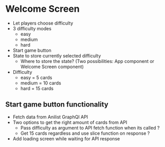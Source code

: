 # Welcome Screen

- Let players choose difficulty
- 3 difficulty modes
  - easy
  - medium
  - hard
- Start game button
- State to store currently selected difficulty
  - Where to store the state? (Two possibilities: App component or Welcome Screen component)
- Difficulty
  - easy = 5 cards
  - medium = 10 cards
  - hard = 15 cards

## Start game button functionality

- Fetch data from Anilist GraphQl API
- Two options to get the right amount of cards from API
  - Pass difficulty as argument to API fetch function when its called ?
  - Get 15 cards regardless and use slice function on response ?
- Add loading screen while waiting for API response
